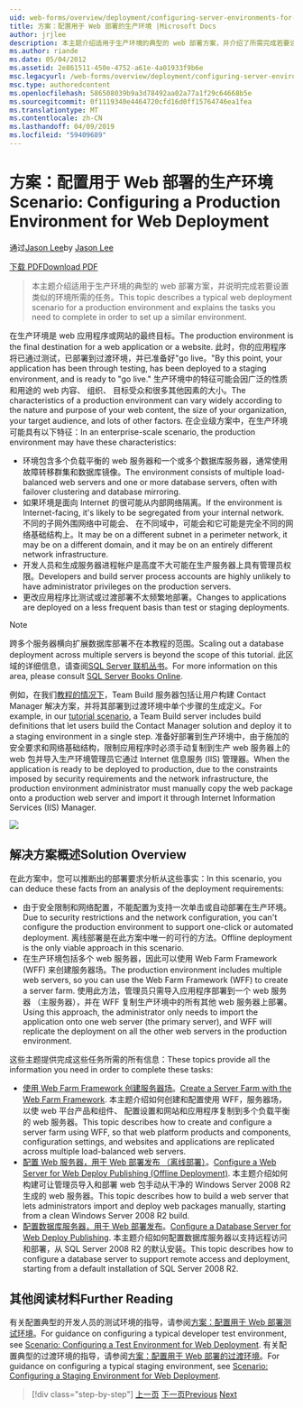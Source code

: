 ```yaml
---
uid: web-forms/overview/deployment/configuring-server-environments-for-web-deployment/scenario-configuring-a-production-environment-for-web-deployment
title: 方案：配置用于 Web 部署的生产环境 |Microsoft Docs
author: jrjlee
description: 本主题介绍适用于生产环境的典型的 web 部署方案，并介绍了所需完成若要设置类似的任务...
ms.author: riande
ms.date: 05/04/2012
ms.assetid: 2e861511-450e-4752-a61e-4a01933f9b6e
msc.legacyurl: /web-forms/overview/deployment/configuring-server-environments-for-web-deployment/scenario-configuring-a-production-environment-for-web-deployment
msc.type: authoredcontent
ms.openlocfilehash: 586508039b9a3d78492aa02a77a1f29c64668b5e
ms.sourcegitcommit: 0f1119340e4464720cfd16d0ff15764746ea1fea
ms.translationtype: MT
ms.contentlocale: zh-CN
ms.lasthandoff: 04/09/2019
ms.locfileid: "59409689"
---
```

# <a name="scenario-configuring-a-production-environment-for-web-deployment"></a><span data-ttu-id="364be-103">方案：配置用于 Web 部署的生产环境</span><span class="sxs-lookup"><span data-stu-id="364be-103">Scenario: Configuring a Production Environment for Web Deployment</span></span>

<span data-ttu-id="364be-104">通过[Jason Lee](https://github.com/jrjlee)</span><span class="sxs-lookup"><span data-stu-id="364be-104">by [Jason Lee](https://github.com/jrjlee)</span></span>

[<span data-ttu-id="364be-105">下载 PDF</span><span class="sxs-lookup"><span data-stu-id="364be-105">Download PDF</span></span>](https://msdnshared.blob.core.windows.net/media/MSDNBlogsFS/prod.evol.blogs.msdn.com/CommunityServer.Blogs.Components.WeblogFiles/00/00/00/63/56/8130.DeployingWebAppsInEnterpriseScenarios.pdf)

> <span data-ttu-id="364be-106">本主题介绍适用于生产环境的典型的 web 部署方案，并说明完成若要设置类似的环境所需的任务。</span><span class="sxs-lookup"><span data-stu-id="364be-106">This topic describes a typical web deployment scenario for a production environment and explains the tasks you need to complete in order to set up a similar environment.</span></span>


<span data-ttu-id="364be-107">在生产环境是 web 应用程序或网站的最终目标。</span><span class="sxs-lookup"><span data-stu-id="364be-107">The production environment is the final destination for a web application or a website.</span></span> <span data-ttu-id="364be-108">此时，你的应用程序将已通过测试，已部署到过渡环境，并已准备好"go live。"</span><span class="sxs-lookup"><span data-stu-id="364be-108">By this point, your application has been through testing, has been deployed to a staging environment, and is ready to "go live."</span></span> <span data-ttu-id="364be-109">生产环境中的特征可能会因广泛的性质和用途的 web 内容、 组织、 目标受众和很多其他因素的大小。</span><span class="sxs-lookup"><span data-stu-id="364be-109">The characteristics of a production environment can vary widely according to the nature and purpose of your web content, the size of your organization, your target audience, and lots of other factors.</span></span> <span data-ttu-id="364be-110">在企业级方案中，在生产环境可能具有以下特征：</span><span class="sxs-lookup"><span data-stu-id="364be-110">In an enterprise-scale scenario, the production environment may have these characteristics:</span></span>

- <span data-ttu-id="364be-111">环境包含多个负载平衡的 web 服务器和一个或多个数据库服务器，通常使用故障转移群集和数据库镜像。</span><span class="sxs-lookup"><span data-stu-id="364be-111">The environment consists of multiple load-balanced web servers and one or more database servers, often with failover clustering and database mirroring.</span></span>
- <span data-ttu-id="364be-112">如果环境是面向 Internet 的很可能从内部网络隔离。</span><span class="sxs-lookup"><span data-stu-id="364be-112">If the environment is Internet-facing, it's likely to be segregated from your internal network.</span></span> <span data-ttu-id="364be-113">不同的子网外围网络中可能会、 在不同域中，可能会和它可能是完全不同的网络基础结构上。</span><span class="sxs-lookup"><span data-stu-id="364be-113">It may be on a different subnet in a perimeter network, it may be on a different domain, and it may be on an entirely different network infrastructure.</span></span>
- <span data-ttu-id="364be-114">开发人员和生成服务器进程帐户是高度不大可能在生产服务器上具有管理员权限。</span><span class="sxs-lookup"><span data-stu-id="364be-114">Developers and build server process accounts are highly unlikely to have administrator privileges on the production servers.</span></span>
- <span data-ttu-id="364be-115">更改应用程序比测试或过渡部署不太频繁地部署。</span><span class="sxs-lookup"><span data-stu-id="364be-115">Changes to applications are deployed on a less frequent basis than test or staging deployments.</span></span>

> [!NOTE]
> <span data-ttu-id="364be-116">跨多个服务器横向扩展数据库部署不在本教程的范围。</span><span class="sxs-lookup"><span data-stu-id="364be-116">Scaling out a database deployment across multiple servers is beyond the scope of this tutorial.</span></span> <span data-ttu-id="364be-117">此区域的详细信息，请查阅[SQL Server 联机丛书](https://technet.microsoft.com/library/ms130214.aspx)。</span><span class="sxs-lookup"><span data-stu-id="364be-117">For more information on this area, please consult [SQL Server Books Online](https://technet.microsoft.com/library/ms130214.aspx).</span></span>


<span data-ttu-id="364be-118">例如，在我们[教程的情况下](../deploying-web-applications-in-enterprise-scenarios/enterprise-web-deployment-scenario-overview.md)，Team Build 服务器包括让用户构建 Contact Manager 解决方案，并将其部署到过渡环境中单个步骤的生成定义。</span><span class="sxs-lookup"><span data-stu-id="364be-118">For example, in our [tutorial scenario](../deploying-web-applications-in-enterprise-scenarios/enterprise-web-deployment-scenario-overview.md), a Team Build server includes build definitions that let users build the Contact Manager solution and deploy it to a staging environment in a single step.</span></span> <span data-ttu-id="364be-119">准备好部署到生产环境中，由于施加的安全要求和网络基础结构，限制应用程序时必须手动复制到生产 web 服务器上的 web 包并导入生产环境管理员它通过 Internet 信息服务 (IIS) 管理器。</span><span class="sxs-lookup"><span data-stu-id="364be-119">When the application is ready to be deployed to production, due to the constraints imposed by security requirements and the network infrastructure, the production environment administrator must manually copy the web package onto a production web server and import it through Internet Information Services (IIS) Manager.</span></span>

![](scenario-configuring-a-production-environment-for-web-deployment/_static/image1.png)

## <a name="solution-overview"></a><span data-ttu-id="364be-120">解决方案概述</span><span class="sxs-lookup"><span data-stu-id="364be-120">Solution Overview</span></span>

<span data-ttu-id="364be-121">在此方案中，您可以推断出的部署要求分析从这些事实：</span><span class="sxs-lookup"><span data-stu-id="364be-121">In this scenario, you can deduce these facts from an analysis of the deployment requirements:</span></span>

- <span data-ttu-id="364be-122">由于安全限制和网络配置，不能配置为支持一次单击或自动部署在生产环境。</span><span class="sxs-lookup"><span data-stu-id="364be-122">Due to security restrictions and the network configuration, you can't configure the production environment to support one-click or automated deployment.</span></span> <span data-ttu-id="364be-123">离线部署是在此方案中唯一的可行的方法。</span><span class="sxs-lookup"><span data-stu-id="364be-123">Offline deployment is the only viable approach in this scenario.</span></span>
- <span data-ttu-id="364be-124">在生产环境包括多个 web 服务器，因此可以使用 Web Farm Framework (WFF) 来创建服务器场。</span><span class="sxs-lookup"><span data-stu-id="364be-124">The production environment includes multiple web servers, so you can use the Web Farm Framework (WFF) to create a server farm.</span></span> <span data-ttu-id="364be-125">使用此方法，管理员只需导入应用程序部署到一个 web 服务器 （主服务器），并在 WFF 复制生产环境中的所有其他 web 服务器上部署。</span><span class="sxs-lookup"><span data-stu-id="364be-125">Using this approach, the administrator only needs to import the application onto one web server (the primary server), and WFF will replicate the deployment on all the other web servers in the production environment.</span></span>

<span data-ttu-id="364be-126">这些主题提供完成这些任务所需的所有信息：</span><span class="sxs-lookup"><span data-stu-id="364be-126">These topics provide all the information you need in order to complete these tasks:</span></span>

- <span data-ttu-id="364be-127">[使用 Web Farm Framework 创建服务器场](configuring-a-database-server-for-web-deploy-publishing.md)。</span><span class="sxs-lookup"><span data-stu-id="364be-127">[Create a Server Farm with the Web Farm Framework](configuring-a-database-server-for-web-deploy-publishing.md).</span></span> <span data-ttu-id="364be-128">本主题介绍如何创建和配置使用 WFF，服务器场，以使 web 平台产品和组件、 配置设置和网站和应用程序复制到多个负载平衡的 web 服务器。</span><span class="sxs-lookup"><span data-stu-id="364be-128">This topic describes how to create and configure a server farm using WFF, so that web platform products and components, configuration settings, and websites and applications are replicated across multiple load-balanced web servers.</span></span>
- <span data-ttu-id="364be-129">[配置 Web 服务器，用于 Web 部署发布 （离线部署）](configuring-a-web-server-for-web-deploy-publishing-offline-deployment.md)。</span><span class="sxs-lookup"><span data-stu-id="364be-129">[Configure a Web Server for Web Deploy Publishing (Offline Deployment)](configuring-a-web-server-for-web-deploy-publishing-offline-deployment.md).</span></span> <span data-ttu-id="364be-130">本主题介绍如何构建可让管理员导入和部署 web 包手动从干净的 Windows Server 2008 R2 生成的 web 服务器。</span><span class="sxs-lookup"><span data-stu-id="364be-130">This topic describes how to build a web server that lets administrators import and deploy web packages manually, starting from a clean Windows Server 2008 R2 build.</span></span>
- <span data-ttu-id="364be-131">[配置数据库服务器，用于 Web 部署发布](configuring-a-database-server-for-web-deploy-publishing.md)。</span><span class="sxs-lookup"><span data-stu-id="364be-131">[Configure a Database Server for Web Deploy Publishing](configuring-a-database-server-for-web-deploy-publishing.md).</span></span> <span data-ttu-id="364be-132">本主题介绍如何配置数据库服务器以支持远程访问和部署，从 SQL Server 2008 R2 的默认安装。</span><span class="sxs-lookup"><span data-stu-id="364be-132">This topic describes how to configure a database server to support remote access and deployment, starting from a default installation of SQL Server 2008 R2.</span></span>

## <a name="further-reading"></a><span data-ttu-id="364be-133">其他阅读材料</span><span class="sxs-lookup"><span data-stu-id="364be-133">Further Reading</span></span>

<span data-ttu-id="364be-134">有关配置典型的开发人员的测试环境的指导，请参阅[方案：配置用于 Web 部署测试环境](scenario-configuring-a-test-environment-for-web-deployment.md)。</span><span class="sxs-lookup"><span data-stu-id="364be-134">For guidance on configuring a typical developer test environment, see [Scenario: Configuring a Test Environment for Web Deployment](scenario-configuring-a-test-environment-for-web-deployment.md).</span></span> <span data-ttu-id="364be-135">有关配置典型的过渡环境的指导，请参阅[方案：配置用于 Web 部署的过渡环境](scenario-configuring-a-staging-environment-for-web-deployment.md)。</span><span class="sxs-lookup"><span data-stu-id="364be-135">For guidance on configuring a typical staging environment, see [Scenario: Configuring a Staging Environment for Web Deployment](scenario-configuring-a-staging-environment-for-web-deployment.md).</span></span>

> [!div class="step-by-step"]
> <span data-ttu-id="364be-136">[上一页](scenario-configuring-a-staging-environment-for-web-deployment.md)
> [下一页](configuring-a-web-server-for-web-deploy-publishing-remote-agent.md)</span><span class="sxs-lookup"><span data-stu-id="364be-136">[Previous](scenario-configuring-a-staging-environment-for-web-deployment.md)
[Next](configuring-a-web-server-for-web-deploy-publishing-remote-agent.md)</span></span>
